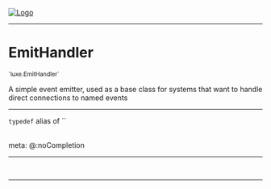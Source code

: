 
[![Logo](../../images/logo.png)](../../api/index.html)

---



<h1>EmitHandler</h1>
<small>`luxe.EmitHandler`</small>

A simple event emitter, used as a base class for systems that want to handle direct connections to named events

---

`typedef`&nbsp;alias of ``

<span class="meta">
<br/>meta: @:noCompletion
</span>


---


&nbsp;
&nbsp;











    











---

&nbsp;
&nbsp;
&nbsp;
&nbsp;